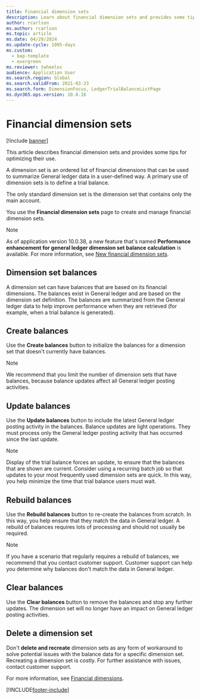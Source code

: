 ```yaml
---
title: Financial dimension sets
description: Learn about financial dimension sets and provides some tips for optimizing their use, including an outline on dimension set balances.
author: rcarlson
ms.author: rcarlson
ms.topic: article
ms.date: 04/29/2024
ms.update-cycle: 1095-days
ms.custom: 
  - bap-template
  - evergreen
ms.reviewer: twheeloc
audience: Application User
ms.search.region: Global
ms.search.validFrom: 2021-03-23
ms.search.form: DimensionFocus, LedgerTrialBalanceListPage
ms.dyn365.ops.version: 10.0.16
---
```


# Financial dimension sets

[!include [banner](../includes/banner.md)]

This article describes financial dimension sets and provides some tips for optimizing their use.

A dimension set is an ordered list of financial dimensions that can be used to summarize General ledger data in a user-defined way. A primary use of dimension sets is to define a trial balance.

The only standard dimension set is the dimension set that contains only the main account.

You use the **Financial dimension sets** page to create and manage financial dimension sets.

> [!NOTE]
> As of application version 10.0.38, a new feature that's named **Performance enhancement for general ledger dimension set balance calculation** is available. For more information, see [New financial dimension sets](financial-dimension-set-new.md).

## Dimension set balances

A dimension set can have balances that are based on its financial dimensions. The balances exist in General ledger and are based on the dimension set definition. The balances are summarized from the General ledger data to help improve performance when they are retrieved (for example, when a trial balance is generated).

## Create balances

Use the **Create balances** button to initialize the balances for a dimension set that doesn't currently have balances.

> [!NOTE]
> We recommend that you limit the number of dimension sets that have balances, because balance updates affect all General ledger posting activities.

## Update balances

Use the **Update balances** button to include the latest General ledger posting activity in the balances. Balance updates are light operations. They must process only the General ledger posting activity that has occurred since the last update.

> [!NOTE]
> Display of the trial balance forces an update, to ensure that the balances that are shown are current. Consider using a recurring batch job so that updates to your most frequently used dimension sets are quick. In this way, you help minimize the time that trial balance users must wait.

## Rebuild balances

Use the **Rebuild balances** button to re-create the balances from scratch. In this way, you help ensure that they match the data in General ledger. A rebuild of balances requires lots of processing and should not usually be required.

> [!NOTE]
> If you have a scenario that regularly requires a rebuild of balances, we recommend that you contact customer support. Customer support can help you determine why balances don't match the data in General ledger.

## Clear balances

Use the **Clear balances** button to remove the balances and stop any further updates. The dimension set will no longer have an impact on General ledger posting activities.

## Delete a dimension set

Don't **delete and recreate** dimension sets as any form of workaround to solve potential issues with the balance data for a specific dimension set. Recreating a dimension set is costly. For further assistance with issues, contact customer support. 


For more information, see [Financial dimensions](financial-dimensions.md).

[!INCLUDE[footer-include](../../includes/footer-banner.md)]
